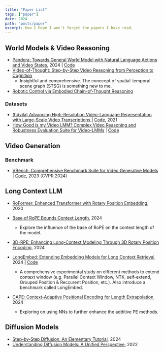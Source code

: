 ```yaml
---
title: "Paper List"
tags: ["paper"]
date: 2024
path: "posts/paper"
excerpt: How I hope I won't forget the papers I have read.
---
```


## World Models & Video Reasoning

- [Pandora: Towards General World Model with Natural Language Actions and Video States](https://world-model.maitrix.org/assets/pandora.pdf), 2024 | [Code](https://github.com/maitrix-org/Pandora?tab=readme-ov-file)
- [Video-of-Thought: Step-by-Step Video Reasoning from Perception to Cognition](https://haofei.vip/VoT/)
  - Insightful and comprehensive. The conecept of spatial-temporal scene graph (STSG) is something new to me.
- [Robotic Control via Embodied Chain-of-Thought Reasoning](https://arxiv.org/html/2407.08693v1)

### Datasets
- [(hdvila) Advancing High-Resolution Video-Language Representation with Large-Scale Video Transcriptions
](https://arxiv.org/abs/2111.10337) | [Code](https://github.com/microsoft/XPretrain/tree/main/hd-vila), 2021
- [How Good is my Video LMM? Complex Video Reasoning and Robustness Evaluation Suite for Video-LMMs](https://arxiv.org/abs/2405.03690) | [Code](https://github.com/mbzuai-oryx/CVRR-Evaluation-Suite/)

## Video Generation

### Benchmark

- [VBench: Comprehensive Benchmark Suite for Video Generative Models](https://arxiv.org/abs/2311.17982) | [Code](https://github.com/Vchitect/VBench), 2023 (CVPR 2024)

## Long Context LLM

- [RoFormer: Enhanced Transformer with Rotary Position Embedding](https://arxiv.org/abs/2104.09864), 2020
- [Base of RoPE Bounds Context Length](https://arxiv.org/abs/2405.14591), 2024

  - Explore the influence of the base of RoPE on the context length of the model.

- [3D-RPE: Enhancing Long-Context Modeling Through 3D Rotary Position Encoding](https://arxiv.org/abs/2406.09897), 2024
- [LongEmbed: Extending Embedding Models for Long Context Retrieval](https://arxiv.org/abs/2404.12096), 2024 | [Code](https://github.com/dwzhu-pku/LongEmbed)
  - A comprehensive experimental study on different methods to extend context window (e.g. Parallel Context Window, NTK, self-extend, Grouped Position & Reccurent Position, etc.). Also introduce a benchmark called LongEmbed.
- [CAPE: Context-Adaptive Positional Encoding for Length Extrapolation](https://arxiv.org/abs/2405.14722), 2024
  - Exploring on using NNs to further enhance the additive PE methods.


## Diffusion Models

- [Step-by-Step Diffusion: An Elementary Tutorial](https://arxiv.org/pdf/2406.08929), 2024
- [Understanding Diffusion Models: A Unified Perspective](https://arxiv.org/abs/2208.11970), 2022